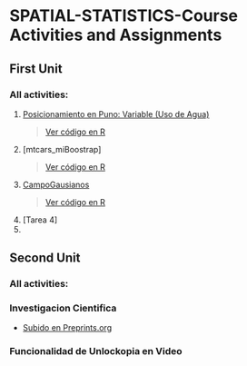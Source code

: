 # SPATIAL-STATISTICS-Course Activities and Assignments

## First Unit 
### All activities:

1. [Posicionamiento en Puno: Variable (Uso de Agua)](https://github.com/dairxp/Spatial-Statistics.-Course/blob/main/1.%20Posicionamiento%20de%20Informacion/prueba_animales.pdf)  
   > [Ver código en R](https://github.com/dairxp/Spatial-Statistics.-Course/blob/main/1.%20Posicionamiento%20de%20Informacion/prueba_animales.R)
2. [mtcars_miBoostrap]
   > [Ver código en R](https://github.com/dairxp/Spatial-Statistics.-Course/blob/main/2.%20mtcars_miBoostrap/mtcars_midBoostrap.R)
3. [CampoGausianos](https://github.com/dairxp/Spatial-Statistics.-Course/blob/main/3.%20CampoGausianos/CampoGausiano_animales.pdf)
   > [Ver código en R](https://github.com/dairxp/Spatial-Statistics.-Course/blob/main/3.%20CampoGausianos/CampoGausiano_animales.R)
4. [Tarea 4]
5. 



## Second Unit 
### All activities:

### Investigacion Cientifica
- [Subido en Preprints.org](https://www.preprints.org/manuscript/202407.1925/v1)
### Funcionalidad de Unlockopia en Video
